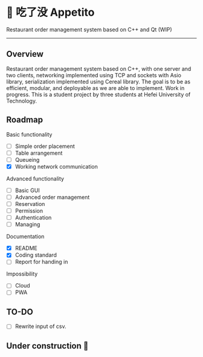 # 🍜 吃了没 Appetito

Restaurant order management system based on C++ and Qt (WIP)

---

## Overview

Restaurant order management system based on C++, with one server and two clients, networking implemented using TCP and sockets with Asio library, serialization implemented using Cereal library.
The goal is to be as efficient, modular, and deployable as we are able to implement.
Work in progress.
This is a student project by three students at Hefei University of Technology.

## Roadmap

Basic functionality

- [ ] Simple order placement
- [ ] Table arrangement
- [ ] Queueing
- [x] Working network communication

Advanced functionality

- [ ] Basic GUI
- [ ] Advanced order management
- [ ] Reservation
- [ ] Permission
- [ ] Authentication
- [ ] Managing

Documentation

- [x] README
- [x] Coding standard
- [ ] Report for handing in

Impossibility

- [ ] Cloud
- [ ] PWA

## TO-DO

- [ ] Rewrite input of csv.

## Under construction 🚫
